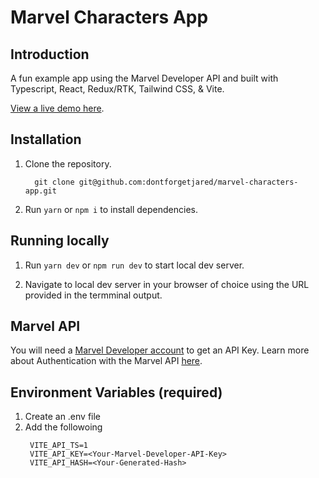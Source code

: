 # Marvel Characters App

## Introduction
A fun example app using the Marvel Developer API and built with Typescript, React, Redux/RTK, Tailwind CSS, & Vite. 

[View a live demo here](https://dontforgetjared.github.io/marvel-characters-app/).

## Installation

1. Clone the repository.
    ```
      git clone git@github.com:dontforgetjared/marvel-characters-app.git
    ```
2. Run `yarn` or `npm i` to install dependencies.

## Running locally

1. Run `yarn dev` or `npm run dev` to start local dev server.

2. Navigate to local dev server in your browser of choice using the URL provided in the termminal output.

## Marvel API
You will need a [Marvel Developer account](https://developer.marvel.com/account) to get an API Key. Learn more about Authentication with the Marvel API [here](https://developer.marvel.com/documentation/authorization).

## Environment Variables (required)
1. Create an .env file
2. Add the followoing 
   ```
    VITE_API_TS=1
    VITE_API_KEY=<Your-Marvel-Developer-API-Key>
    VITE_API_HASH=<Your-Generated-Hash>
   ```